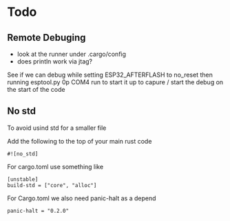 # Todo

## Remote Debuging

  * look at the runner under .cargo/config
  * does println work via jtag?

See if we can debug while setting ESP32_AFTERFLASH to no_reset
then running esptool.py 0p COM4 run to start it up
to capure / start the debug on the start of the code

## No std

To avoid usind std for a smaller file

Add the following to the top of your main rust code
```
#![no_std]
```

For cargo.toml use something like
```
[unstable]
build-std = ["core", "alloc"]
```

For Cargo.toml we also need panic-halt as a depend
```
panic-halt = "0.2.0"
```
